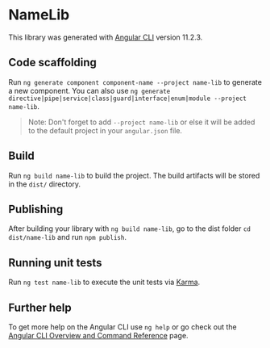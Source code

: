 # NameLib

This library was generated with [Angular CLI](https://github.com/angular/angular-cli) version 11.2.3.

## Code scaffolding

Run `ng generate component component-name --project name-lib` to generate a new component. You can also use `ng generate directive|pipe|service|class|guard|interface|enum|module --project name-lib`.
> Note: Don't forget to add `--project name-lib` or else it will be added to the default project in your `angular.json` file. 

## Build

Run `ng build name-lib` to build the project. The build artifacts will be stored in the `dist/` directory.

## Publishing

After building your library with `ng build name-lib`, go to the dist folder `cd dist/name-lib` and run `npm publish`.

## Running unit tests

Run `ng test name-lib` to execute the unit tests via [Karma](https://karma-runner.github.io).

## Further help

To get more help on the Angular CLI use `ng help` or go check out the [Angular CLI Overview and Command Reference](https://angular.io/cli) page.
